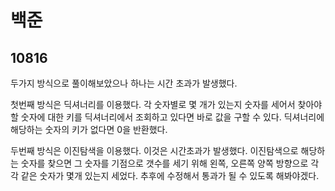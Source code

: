 # 백준

## 10816

두가지 방식으로 풀이해보았으나 하나는 시간 초과가 발생했다.

첫번째 방식은 딕셔너리를 이용했다. 각 숫자별로 몇 개가 있는지 숫자를 세어서 찾아야할 숫자에 대한 키를 딕셔너리에서 조회하고 있다면 바로 값을 구할 수 있다. 딕셔너리에 해당하는 숫자의 키가 없다면 0을 반환했다.

두번째 방식은 이진탐색을 이용했다. 이것은 시간초과가 발생했다. 이진탐색으로 해당하는 숫자를 찾으면 그 숫자를 기점으로 갯수를 세기 위해 왼쪽, 오른쪽 양쪽 방향으로 각각 같은 숫자가 몇개 있는지 세었다. 추후에 수정해서 통과가 될 수 있도록 해봐야겠다.